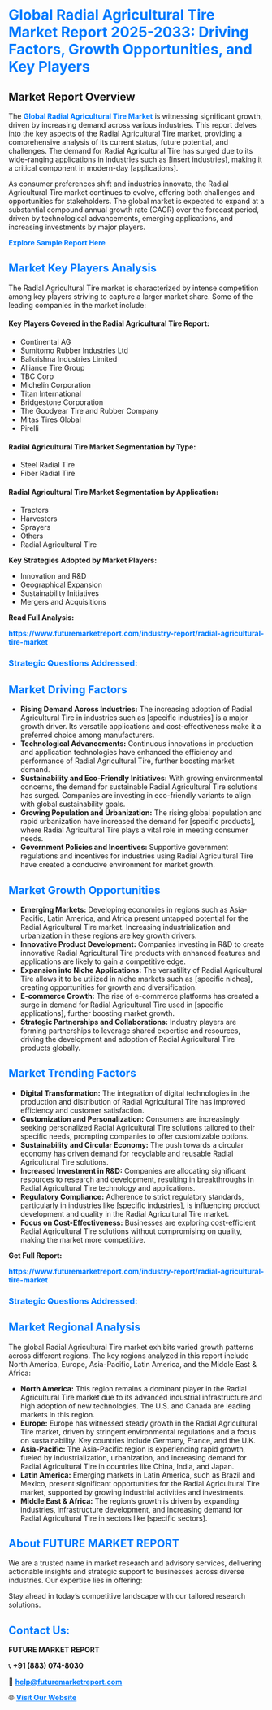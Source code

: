 <h1 style="color: #007BFF;">Global Radial Agricultural Tire Market Report 2025-2033: Driving Factors, Growth Opportunities, and Key Players</h1>

<section id="overview">
<h2>Market Report Overview</h2>
<p>The <a href="https://www.futuremarketreport.com/industry-report/radial-agricultural-tire-market" style="color: #007BFF; text-decoration: none;"><strong>Global Radial Agricultural Tire Market</strong></a> is witnessing significant growth, driven by increasing demand across various industries. This report delves into the key aspects of the Radial Agricultural Tire market, providing a comprehensive analysis of its current status, future potential, and challenges. The demand for Radial Agricultural Tire has surged due to its wide-ranging applications in industries such as [insert industries], making it a critical component in modern-day [applications].</p>
<p>As consumer preferences shift and industries innovate, the Radial Agricultural Tire market continues to evolve, offering both challenges and opportunities for stakeholders. The global market is expected to expand at a substantial compound annual growth rate (CAGR) over the forecast period, driven by technological advancements, emerging applications, and increasing investments by major players.</p>
</section>

<section id="overview">
<p><a href="https://www.futuremarketreport.com/request-sample/reportId=126736" style="color: #007BFF; text-decoration: none;"><strong>Explore Sample Report Here</strong></a></p>
</section>

<section id="key-players">
<h2 style="color: #007BFF;">Market Key Players Analysis</h2>
<p>The Radial Agricultural Tire market is characterized by intense competition among key players striving to capture a larger market share. Some of the leading companies in the market include:</p>
<h4>Key Players Covered in the Radial Agricultural Tire Report:</h4>
<ul><li>Continental AG</li><li>Sumitomo Rubber Industries Ltd</li><li>Balkrishna Industries Limited</li><li>Alliance Tire Group</li><li>TBC Corp</li><li>Michelin Corporation</li><li>Titan International</li><li>Bridgestone Corporation</li><li>The Goodyear Tire and Rubber Company</li><li>Mitas Tires Global</li><li>Pirelli</li></ul>
<h4>Radial Agricultural Tire Market Segmentation by Type:</h4>
<ul><li>Steel Radial Tire</li><li>Fiber Radial Tire</li></ul>

<h4>Radial Agricultural Tire Market Segmentation by Application:</h4>
<ul><li>Tractors</li><li>Harvesters</li><li>Sprayers</li><li>Others</li><li>Radial Agricultural Tire</li></ul>
<p><strong>Key Strategies Adopted by Market Players:</strong></p>
<ul>
<li>Innovation and R&D</li>
<li>Geographical Expansion</li>
<li>Sustainability Initiatives</li>
<li>Mergers and Acquisitions</li>
</ul>
</section>

<section>
<p><strong>Read Full Analysis: </strong></p><a href="https://www.futuremarketreport.com/industry-report/radial-agricultural-tire-market" style="color: #007BFF; text-decoration: none;"><strong>https://www.futuremarketreport.com/industry-report/radial-agricultural-tire-market</strong></a>
<h3 style="color: #007BFF;">Strategic Questions Addressed:</h3>
</section>

<section id="driving-factors">
<h2 style="color: #007BFF;">Market Driving Factors</h2>
<ul>
<li><strong>Rising Demand Across Industries:</strong> The increasing adoption of Radial Agricultural Tire in industries such as [specific industries] is a major growth driver. Its versatile applications and cost-effectiveness make it a preferred choice among manufacturers.</li>
<li><strong>Technological Advancements:</strong> Continuous innovations in production and application technologies have enhanced the efficiency and performance of Radial Agricultural Tire, further boosting market demand.</li>
<li><strong>Sustainability and Eco-Friendly Initiatives:</strong> With growing environmental concerns, the demand for sustainable Radial Agricultural Tire solutions has surged. Companies are investing in eco-friendly variants to align with global sustainability goals.</li>
<li><strong>Growing Population and Urbanization:</strong> The rising global population and rapid urbanization have increased the demand for [specific products], where Radial Agricultural Tire plays a vital role in meeting consumer needs.</li>
<li><strong>Government Policies and Incentives:</strong> Supportive government regulations and incentives for industries using Radial Agricultural Tire have created a conducive environment for market growth.</li>
</ul>
</section>

<section id="growth-opportunities">
<h2 style="color: #007BFF;">Market Growth Opportunities</h2>
<ul>
<li><strong>Emerging Markets:</strong> Developing economies in regions such as Asia-Pacific, Latin America, and Africa present untapped potential for the Radial Agricultural Tire market. Increasing industrialization and urbanization in these regions are key growth drivers.</li>
<li><strong>Innovative Product Development:</strong> Companies investing in R&D to create innovative Radial Agricultural Tire products with enhanced features and applications are likely to gain a competitive edge.</li>
<li><strong>Expansion into Niche Applications:</strong> The versatility of Radial Agricultural Tire allows it to be utilized in niche markets such as [specific niches], creating opportunities for growth and diversification.</li>
<li><strong>E-commerce Growth:</strong> The rise of e-commerce platforms has created a surge in demand for Radial Agricultural Tire used in [specific applications], further boosting market growth.</li>
<li><strong>Strategic Partnerships and Collaborations:</strong> Industry players are forming partnerships to leverage shared expertise and resources, driving the development and adoption of Radial Agricultural Tire products globally.</li>
</ul>
</section>

<section id="trending-factors">
<h2 style="color: #007BFF;">Market Trending Factors</h2>
<ul>
<li><strong>Digital Transformation:</strong> The integration of digital technologies in the production and distribution of Radial Agricultural Tire has improved efficiency and customer satisfaction.</li>
<li><strong>Customization and Personalization:</strong> Consumers are increasingly seeking personalized Radial Agricultural Tire solutions tailored to their specific needs, prompting companies to offer customizable options.</li>
<li><strong>Sustainability and Circular Economy:</strong> The push towards a circular economy has driven demand for recyclable and reusable Radial Agricultural Tire solutions.</li>
<li><strong>Increased Investment in R&D:</strong> Companies are allocating significant resources to research and development, resulting in breakthroughs in Radial Agricultural Tire technology and applications.</li>
<li><strong>Regulatory Compliance:</strong> Adherence to strict regulatory standards, particularly in industries like [specific industries], is influencing product development and quality in the Radial Agricultural Tire market.</li>
<li><strong>Focus on Cost-Effectiveness:</strong> Businesses are exploring cost-efficient Radial Agricultural Tire solutions without compromising on quality, making the market more competitive.</li>
</ul>
</section>

<section>
<p><strong>Get Full Report: </strong></p><a href="https://www.futuremarketreport.com/industry-report/radial-agricultural-tire-market" style="color: #007BFF; text-decoration: none;"><strong>https://www.futuremarketreport.com/industry-report/radial-agricultural-tire-market</strong></a>
<h3 style="color: #007BFF;">Strategic Questions Addressed:</h3>
</section>


<section id="regional-analysis">
<h2 style="color: #007BFF;">Market Regional Analysis</h2>
<p>The global Radial Agricultural Tire market exhibits varied growth patterns across different regions. The key regions analyzed in this report include North America, Europe, Asia-Pacific, Latin America, and the Middle East & Africa:</p>
<ul>
<li><strong>North America:</strong> This region remains a dominant player in the Radial Agricultural Tire market due to its advanced industrial infrastructure and high adoption of new technologies. The U.S. and Canada are leading markets in this region.</li>
<li><strong>Europe:</strong> Europe has witnessed steady growth in the Radial Agricultural Tire market, driven by stringent environmental regulations and a focus on sustainability. Key countries include Germany, France, and the U.K.</li>
<li><strong>Asia-Pacific:</strong> The Asia-Pacific region is experiencing rapid growth, fueled by industrialization, urbanization, and increasing demand for Radial Agricultural Tire in countries like China, India, and Japan.</li>
<li><strong>Latin America:</strong> Emerging markets in Latin America, such as Brazil and Mexico, present significant opportunities for the Radial Agricultural Tire market, supported by growing industrial activities and investments.</li>
<li><strong>Middle East & Africa:</strong> The region’s growth is driven by expanding industries, infrastructure development, and increasing demand for Radial Agricultural Tire in sectors like [specific sectors].</li>
</ul>
</section>

<footer>
<h2 style="color: #007BFF;">About FUTURE MARKET REPORT</h2>
<p>We are a trusted name in market research and advisory services, delivering actionable insights and strategic support to businesses across diverse industries. Our expertise lies in offering:</p>

<p>Stay ahead in today’s competitive landscape with our tailored research solutions.</p>

<h2 style="color: #007BFF;">Contact Us:</h2>
<p><strong>FUTURE MARKET REPORT</strong></p>
<p>📞 <strong>+91 (883) 074-8030</strong></p>
<p>📧 <strong><a href="mailto:help@futuremarketreport.com" style="color: #007BFF;">help@futuremarketreport.com</a></strong></p>
<p>🌐 <strong><a href="https://www.futuremarketreport.com/" style="color: #007BFF;">Visit Our Website</a></strong></p>
</footer>